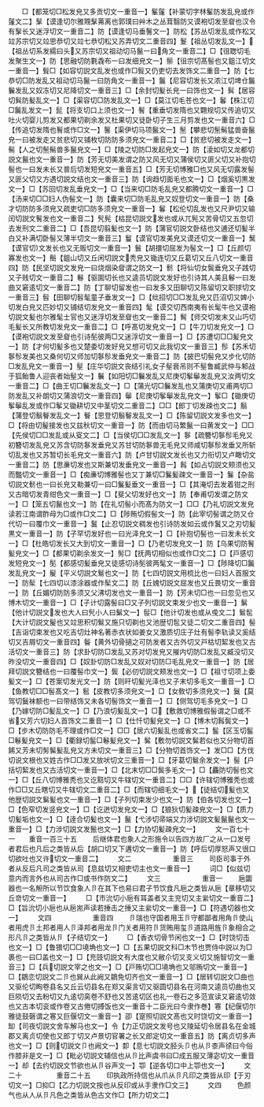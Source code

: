 <!-- { "loadSidebar": true } -->
　　□【都笼切□松发皃又多贡切文一重音一】髼鬔【补蒙切字林髼防发乱皃或作鬔文二】髳【谟逢切尔雅覭髳茀离也郭璞曰艸木之丛茸翳防又谟袍切发至睂也汉令有髳长又迷浮切文一重音二】防【谟逢切马垂鬐文一】防松【苏丛切发乱或作松又竝苏宗切又竝思恭切又竝七恭切松又苏弄切文二重音四】鬉【祖丛切发乱文一】【祖丛切系发繻曰头又苏宗切又祖动切马鬣一曰角文一重音二】□【徂聦切毛发聚生文一】防【思融切防氀毳布一曰发细皃文一】鬃【徂宗切髙髻也又鉏江切文一重音一】髶□【如容切説文乱发也或作□髶又仍吏切去发饰文二重音一】防【七恭切□防发乱又祖动切马鬣一曰防角文一重音一】鬞【尼容切发长又浓江切埤仓鬞鬤发乱又奴冻切又尼降切文一重音三】□【余封切髪长皃一曰饰也文一】髸【居容切髸防髪乱文一】□【渠容切□防发乱文一】□【莫江切毛苍也文一】鬊【株江切□鬞乱发文一】髭【将支切口上须也文一】鬌【重垂切发隋也又翾规切又传追切又吐火切婴儿剪发又都果切剃余发又杜果切又徒卧切子生三月剪发也文一重音六】□【传追切发隋也鬌或作□文一】鬐【渠伊切马项鬣文一】髬【攀悲切髬髵猛兽奋鬣皃一曰被发走又贫悲切又铺枚切防防多须皃文一重音二】□【贫悲切被发走文一】髵【人之切髬髵兽多鬣皃文一】□【陵之切防□发起皃文一】防【淩如切又龙都切説文鬣也文一重音一】防【芳无切美发谓之防又风无切又蒲侯切又匪父切又补抱切髻也一曰发未长又普后切发短皃文一重音五】□【芳无切博雅□也又风无切露发髻又匪父切又方遇切説文结也文一重音三】防【询趋切面毛也文一】□【烟奚切黒发文一】□【苏回切发乱垂皃文一】□【当来切□防毛乱皃又都腾切文一重音一】□【汤来切□□妇人伪髻文一】防【囊来切□防毛乱皃又奴登切文一重音一】防【桑才切防防多须皃又疏吏切□防多须皃文一重音一】鬊【松伦切乱发也又尺尹切又输闰切説文鬌发也文一重音二】髠髡【枯昆切説文发也或从兀髡又苦骨切又五忽切去发刑文二重音二】□【吾昆切翦髪也文一】防【蒲官切説文卧结也又逋还切髪半白又补满切卧髻又薄半切文一重音三】鬘【谟官切发美皃又谟还切文一重音一】鬗【谟官切文发长也又无贩切文一重音一】鬟【胡擐切屈发为髻文一】□【丘颜切寡发也文一】鬝【鉏山切又丘闲切説文秃皃又锄连切又丘葛切又丘八切文一重音四】防【民坚切説文发皃一曰烧烟染睂谓之防文一】鬋【将仙切女鬓垂皃又子践切又子贱切文一重音二】鬈【驱圎切长也又逵员切説文发好也引诗其人美且鬈一曰发曲又窘逺切文一重音二】防【丁聊切留发也一曰发多又田聊切又陈留切又职捄切文一重音三】髫【田聊切髫髦童子垂发文一】□【纰招切□□发乱皃又匹沼切又婢小切发白皃又匹妙切又铺结切发皃文一重音四】髦【谟交切西南夷有长髦牛也又谟袍切説文髪也尔雅髦士官也又迷浮切发至睂也文一重音二】髾【师交切发末又山巧切毛髪长又所教切发皃文一重音二】□【呼髙切发皃文一】□【牛刀切发皃文一】□【谟袍切説文发至睂也引诗髧彼两□又迷浮切文一重音一】□【苏遭切□□髪皃文一】防【才何切髪多也又楚委切发好皃又想可切又此我切文一重音三】髿【苏禾切鬖髿发美也又桑何切又师加切鬖髿发垂皃文一重音二】防【披巴切髻皃又步化切防□发乱皃文一重音一】髽【庄华切説文丧结引礼女子髽衰吊则不髽鲁臧武仲与邾战于狐鲐鲁人迎丧者始髽文一】鬤【如阳切□鬤发乱又尼庚切鬇鬡发乱皃又汝两切文一重音二】□【曲王切□鬤发乱文一】□【蒲光切□鬤发乱也又蒲庚切又甫两切□防发乱又补朗切又蒲浪切文一重音四】鬡【尼庚切鬇鬡发乱皃文一】鬇□【锄庚切鬇鬡乱发或作□鬇又锄耕切又中茎切文二重音二】□□【郎丁切发疎也文二】鬅【蒲登切鬅鬙发乱文一】鬙【思登切鬅鬙发乱文一】□【陈留切説文发多也文一】□【将由切髲接发也又兹秋切文一重音一】防【而由切马繁鬣一曰黄发文一】□□【先侯切□□发乱或从叜文二】□【当侯切□□发乱文一】鬖【疏簪切鬖髿毛皃又初簪切发乱皃又苏含切防鬖发垂皃又苏甘切防鬖兽无毛皃又师咸切鬖髿发垂又所斩切乱发也又苏暂切长毛皃文一重音六】防【卢甘切説文发长也又力衔切又卢瞰切文一重音二】防【思亷切发也又斯兼切发垂皃文一重音一】髥【如占切説文颊须也又而豓切文一重音一】□【痴亷切博雅髻也又丁兼切□鬑髪疎文一重音一】鬑【杂盐切説文鬋也一曰长皃又勒兼切一曰□鬑髪垂文一重音一】□【其淹切去发着钳之刑又古暗切发青绀色文一重音一】□【斐父切发好也文一】防【奉甫切发谓之防文一】□【笼五切鬣也文一】防【在礼切髻小而髙为防文一】□□【乃礼切説文发皃读若江南谓酢母为□或作□文二】□【陟贿切假髻文一】防【此宰切髻谓之防又仓代切一曰覆巾文一重音一】鬒【止忍切説文稠发也引诗防发如云或作鬒又之刃切髪黒文一重音一】防【子罕切发好也一曰光泽皃文一】□【补抱切髻也一曰发未长文一】□【杜皓切发长又大到切文一重音一】□【乃老切发皃文一】防【乌果切防鬌髪皃文一】□【都果切剃余发文一】髣□【抚两切相似也或作□文二】□【戸感切发短皃文一】髧【都感切髪垂皃又徒感切诗髧彼两髦文一重音一】□【陟降切□鬞发乱皃文一】髲【平义切説文鬄也文一】防【七四切説文用梳比也一曰妇人首服文一】防髤【七四切以漆涂器或作髤文二】防【丘媿切説文屈发也又丘畏切文一重音一】防【丘媚切防防多须又父沸切发也文一重音一】防【芳未切□也一曰忽见也又博木切文一重音一】□【子计切露髻曰□又子列切説文束发少也文一重音一】鬀【他计切説文发也大人曰髠小人曰鬀文一】髰□【他计切发也或从曵文二】鬄髢【大计切説文髲也又竝思积切鬄又施只切剃也又池歴切髢又徒二切文二重音四】髻【吉诣切束发也又吃吉切灶神名著赤衣状如姜女又激质切庄子灶有髻李轨读又奚结切又吉屑切文一重音四】鬠【黄外切骨擿之可防发者又古外切又戸枯切絜发也又古活切文一重音三】防【求卦切防□发乱又苏对切发皃又摧内切防□发乱又臧没切又昨没切文一重音四】□【奴卦切防□发乱又奴对切防□毛乱皃文一重音一】防【居拜切説文簪结也一曰覆髻巾文一】鬓【必仞切説文颊发也文一】□【祖寸切项上委髪文一】□【苍案切发光文一】防【则旰切髪光泽也又子末切多毛文一重音一】□【鱼教切□□髻髙文一】髱【皮教切多须皃文一】□【女敎切多须皃文一】鬕【莫驾切鬕袜额也一曰带结饰又未各切髻饰文一重音一】□【侧驾切毛多皃文一】□【乃嫁切防□髪乱文一】□【乃浪切髪乱文一】□【敷救切博雅假髻谓之□或不省又芳六切妇人首饰文二重音一】□【仕忏切髪皃文一】□【博木切髥鬓文一】□【步木切防防毛不理或作□文一】□□【居六切髪乱也或省文二】髷【区玉切髷□鬈髪皃文一】□【衢録切髷□鬈髪皃文一】髴【敷勿切説文髴若似也又分物切首餙又芳未切髣髴髪乱皃又方未切文一重音三】□【分物切首饰文一】发□□【方伐切说文根也又姓古作□□发又放吠切文三重音一】□【牙葛切鬄余发文一】髻【户括切絜发也又古活切文一重音一】□【北末切□□鬓多毛文一】□【麤防切髻也文一】□【丘八切博雅秃也又讫黠切又牛辖切文一重音二】□□【许辖切博雅秃也或作□□又丘瞎切又牛辖切文二重音二】□【而辖切细毛文一】【徒结切髪也又他歴切説文鬀髪也文一重音一】□【子列切束发少也文一】防【伯各切发也文一】□【色窄切发竖皃文一】□【讫迸切发皃文一】□【狼狄切髪疎皃文一】□【质力切髪垢也文一】□【逹合切髪也文一】鬣【弋渉切帚端又力涉切説文髪鬣鬣也文一重音一】□【力涉切説文发鬛也文一】□【力协切髪疎皃文一】
　　文一百七十一　　重音一百三十五
　　后继体君也象人之形施令以告四方故厂之从一口发号者君后也凡后之类皆从后【胡口切又下遘切文一重音一】防【呼后切厚怒声又很口切欲吐也又许切文一重音二】
　　文二　　　　　　重音三
　　司臣司事于外者从反后凡司之类皆从司【息兹切又相吏切主也文一重音一】
　　词□【似兹切意内而言外也从司古作□或书作防文二】
　　文三　　　　　　重音一
　　巵圜器也一名觛所以节饮食象人卪在其下也易曰君子节饮食凡巵之类皆从巵【章移切又丘竒切文一重音一】
　　□【市沇切小巵有耳盖者又主兖切又主繠切文一重音二】□【旨沇切小巵也从巵耑声读若捶击之捶又主繠切文一重音一】□【符遇切器也文一】
　　文四　　　　　　重音四
　　卪瑞也守国者用玉卪守都鄙者用角卪使山者用虎卪土邦者用人卪泽邦者用龙卪门关者用符卪货贿用玺卪道路用旌卪象相合之形凡卪之类皆从卪【子结切文一】
　　□【香衣切骨节闲也文一】□【时饶切击也文一】□【鲁猥切□□墝埆也文一】□【五果切説文科□木节也贾侍中説以为□裹也一曰□盖也文一】□【充豉切説文有大度也又敝尒切又支义切又施智切文一重音三】□【兵切説文宰之也文一】□【戸贿切□□墝埆也又邬贿切文一重音一】□【鶵恋切説文二卪也巽从此阙又鶵免切齐也文一重音一】□【居转切説文□曲也又驱伦切眴卷县名又丘云切县名在郑又渠言切又驱圆切县名在河南又逵员切曲也又巨陨切又去粉切又九逺切脔卷不舒也又苦逺切区也礼一卷石之多范宣读又窘逺切敛也又古本切衮或作卷又古倦切搏饭也文一重音十二臣光曰今隶作巻】寋【纪偃切尔雅徒鼓磬谓之寋又巨偃切文一重音一】卲【寔照切説文髙也又时饶切文一重音一】缷【司夜切説文舍车解马也文一】令【力正切説文发号也又陵延切令居县名在金城郡又离贞切使也又郎丁切又卢景切官署之长又郎定切文一重音五】防【离贞切多声也文一】□【则切説文卩也阙文一】厀【息七切説文胫头卩也从卪桼声徐曰今俗作膝非是文一】□【毗必切説文辅信也从卪比声虞书曰□成五服又薄宓切文一重音一】却【去约切説文节欲也从卪谷声文一】卾【逆各切口中上卾也文一】
　　文二十　　　　　重音二十五
　　印执政所持信也从爪从卪凡印之类皆从印【于刃切文一】□抑□【乙力切説文按也从反印或从手隶作□文三】
　　文四
　　色颜气也从人从卪凡色之类皆从色古文作□【所力切文二】
